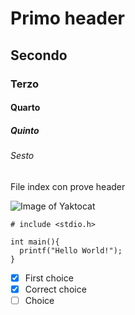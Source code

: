 # Primo header
## Secondo 
### Terzo
#### Quarto
##### Quinto
###### Sesto
File index con prove header 

![Image of Yaktocat](https://octodex.github.com/images/yaktocat.png)

```
# include <stdio.h>

int main(){
  printf("Hello World!");
}
```

- [X] First choice
- [X] Correct choice
- [ ] Choice
